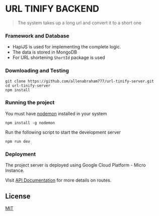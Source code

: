 # URL TINIFY BACKEND

> The system takes up a long url and convert it to a short one

### Framework and Database
- HapiJS is used for implementing the complete logic.
- The data is stored in MongoDB
- For URL shortening ```ShortId``` package is used

### Downloading and Testing

```
git clone https://github.com/allenabraham777/url-tinify-server.git
cd url-tinify-server
npm install
```
### Running the project

You must have [nodemon](https://www.npmjs.com/package/nodemon) installed in your system
```
npm install -g nodemon
```
Run the following script to start the development server
```
npm run dev
```

### Deployment

The project server is deployed using Google Cloud Platform - Micro Instance.

Visit [API Documentation](https://cutcut.cf/documentation) for more details on routes.

## License
[MIT](https://choosealicense.com/licenses/mit/)
